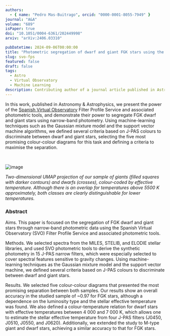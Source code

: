 ```yaml
---
authors:
  - { name: "Pedro Mas-Buitrago", orcid: "0000-0001-8055-7949" }
journal: "A&A"
volume: "689"
isPaper: true
doi: "10.1051/0004-6361/202449998"
arxiv: "arXiv:2406.03310"

pubDatetime: 2024-09-06T00:00:00
title: "Photometric segregation of dwarf and giant FGK stars using the SVO Filter Profile Service and photometric tools"
slug: svo-fps
featured: false
draft: false
tags:
  - Astro
  - Virtual Observatory
  - Machine Learning
description: Contributing author of a journal article published in Astronomy & Astrophysics
---
```


In this work, published in Astronomy & Astrophysics, we present the power of the [Spanish Virtual Observatory](https://svo.cab.inta-csic.es/main/index.php) Filter Profile Service and associated photometric tools, and demonstrate their power to segregate FGK dwarf and giant stars using narrow-band photometry. Using machine-learning techniques such as the Gaussian mixture model and the support vector machine algorithms, we defined several criteria based on J-PAS colours to discriminate between dwarf and giant stars, selecting the five most promising colour-colour diagrams for this task and defining a criteria to maximise the separation.

&nbsp;

![image](@assets/images/umap_fig.png)

*Two-dimensional UMAP projection of our sample of giants (filled squares with darker contours) and dwarfs (crosses), colour-coded by effective temperature. Although there is an overlap for temperatures above 5500 K approximately, both classes are clearly distinguishable for lower temperatures.*


### Abstract
>>
Aims. This paper is focused on the segregation of FGK dwarf and giant stars through narrow-band photometric data using the Spanish Virtual Observatory (SVO) Filter Profile Service and associated photometric tools. 
>>
Methods. We selected spectra from the MILES, STELIB, and ELODIE stellar libraries, and used SVO photometric tools to derive the synthetic photometry in 15 J-PAS narrow filters, which were especially selected to cover spectral features sensitive to gravity changes. Using machine-learning techniques as the Gaussian mixture model and the support vector machine, we defined several criteria based on J-PAS colours to discriminate between dwarf and giant stars.
>>
Results. We selected five colour-colour diagrams that presented the most promising separation between both samples. Our results show an overall accuracy in the studied sample of ~0.97 for FGK stars, although a dependence on the luminosity type and the stellar effective temperature was found. We also defined a colour-temperature relation for dwarf stars with effective temperatures between 4 000 and 7 000 K, which allows one to estimate the stellar effective temperature from four J-PAS filters (J0450, J0510, J0550, and J0620). Additionally, we extended the study to M-type giant and dwarf stars, achieving a similar accuracy to that for FGK stars.
